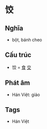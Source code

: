 # 饺

## Nghĩa

* bột, bánh cheo

## Cấu trúc
* 饺 = [食](食.md) [交](交.md)

## Phát âm

* Hán Việt: giảo

## Tags
* Hán Việt

<script>window.HANZI_FIELD='饺';</script>
